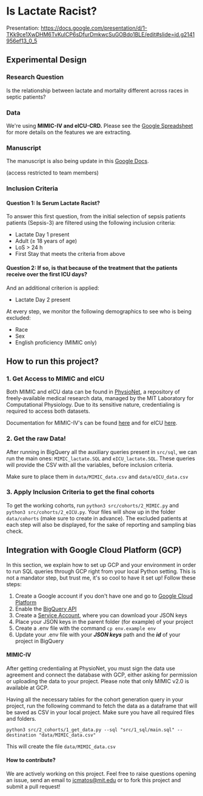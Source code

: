 # Is Lactate Racist?

Presentation: https://docs.google.com/presentation/d/1-TKk9ce1XwDHM6TvKuICP6sDfurDmkwcSuGOBdo1BLE/edit#slide=id.g2141956ef13_0_5

## Experimental Design

### Research Question

Is the relationship between lactate and mortality different across races in septic patients?

### Data

We're using **MIMIC-IV and eICU-CRD.** Please see the [Google Spreadsheet](https://docs.google.com/spreadsheets/d/1NYRQ-eGS3CQEKjPwsEqoLHe82ctdbPU_LBAuY_EdbfI/edit#gid=0) for more details on the features we are extracting.

### Manuscript

The manuscript is also being update in this [Google Docs](https://docs.google.com/document/d/1svoJH6kvBGYszjV7cqea03cmn5A76vKgUOjln66AChE/edit?usp=sharing).

(access restricted to team members)

### Inclusion Criteria

#### Question 1: Is Serum Lactate Racist?

To answer this first question, from the initial selection of sepsis patients patients (Sepsis-3) are filtered using the following inclusion criteria:

- Lactate Day 1 present
- Adult (≥ 18 years of age)
- LoS > 24 h
- First Stay that meets the criteria from above

#### Question 2: If so, is that because of the treatment that the patients receive over the first ICU days?

And an additional criterion is applied:

- Lactate Day 2 present

At every step, we monitor the following demographics to see who is being excluded:

- Race
- Sex
- English proficiency (MIMIC only)

## How to run this project?

### 1. Get Access to MIMIC and eICU

Both MIMIC and eICU data can be found in [PhysioNet](https://physionet.org/), a repository of freely-available medical research data, managed by the MIT Laboratory for Computational Physiology. Due to its sensitive nature, credentialing is required to access both datasets.

Documentation for MIMIC-IV's can be found [here](https://mimic.mit.edu/) and for eICU [here](https://eicu-crd.mit.edu/).

### 2. Get the raw Data!

After running in BigQuery all the auxiliary queries present in `src/sql`, we can run the main ones: `MIMIC_lactate.SQL` and `eICU_lactate.SQL`. These queries will provide the CSV with all the variables, before inclusion criteria.

Make sure to place them in `data/MIMIC_data.csv` and `data/eICU_data.csv`

### 3. Apply Inclusion Criteria to get the final cohorts

To get the working cohorts, run `python3 src/cohorts/2_MIMIC.py` and `python3 src/cohorts/2_eICU.py`.
Your files will show up in the folder `data/cohorts` (make sure to create in advance).
The excluded patients at each step will also be displayed, for the sake of reporting and sampling bias check.

## Integration with Google Cloud Platform (GCP)

In this section, we explain how to set up GCP and your environment in order to run SQL queries through GCP right from your local Python setting. This is not a mandator step, but trust me, it's so cool to have it set up! Follow these steps:

1) Create a Google account if you don't have one and go to [Google Cloud Platform](https://console.cloud.google.com/bigquery)
2) Enable the [BigQuery API](https://console.cloud.google.com/apis/api/bigquery.googleapis.com)
3) Create a [Service Account](https://console.cloud.google.com/iam-admin/serviceaccounts), where you can download your JSON keys
4) Place your JSON keys in the parent folder (for example) of your project
5) Create a .env file with the command `cp env.example env `
6) Update your .env file with your ***JSON keys*** path and the ***id*** of your project in BigQuery

#### MIMIC-IV

After getting credentialing at PhysioNet, you must sign the data use agreement and connect the database with GCP, either asking for permission or uploading the data to your project. Please note that only MIMIC v2.0 is available at GCP.

Having all the necessary tables for the cohort generation query in your project, run the following command to fetch the data as a dataframe that will be saved as CSV in your local project. Make sure you have all required files and folders.

```shell
python3 src/2_cohorts/1_get_data.py --sql "src/1_sql/main.sql" --destination "data/MIMIC_data.csv"
```

This will create the file `data/MIMIC_data.csv`

#### How to contribute?

We are actively working on this project.
Feel free to raise questions opening an issue, send an email to jcmatos@mit.edu or to fork this project and submit a pull request!
